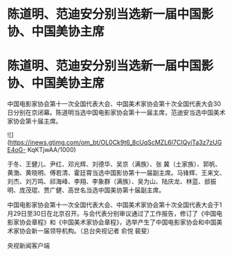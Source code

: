 # 陈道明、范迪安分别当选新一届中国影协、中国美协主席

# 陈道明、范迪安分别当选新一届中国影协、中国美协主席

中国电影家协会第十一次全国代表大会、中国美术家协会第十次全国代表大会30日分别在京闭幕。陈道明当选中国电影家协会第十一届主席，范迪安当选中国美术家协会第十届主席。

![](https://inews.gtimg.com/om_bt/OL0Ck9t6_8cUqScMZL6I7CIQyiTa3z7zUGE4oG-
KqKTjwAA/1000)

于冬、王健儿、尹红、邓光辉、刘德华、吴京（满族）、张
冀（土家族）、郭帆、黄渤、黄晓明、傅若清、霍廷霄当选中国影协第十一届副主席。马锋辉、王来文、刘杰、刘万鸣、祁海峰、李翔、李象群（满族）、吴为山、陆庆龙、林蓝、郐振明、庞茂琨、贾广健、高世名当选中国美协第十届副主席。

中国电影家协会第十一次全国代表大会、中国美术家协会第十次全国代表大会于1月29日至30日在北京召开。与会代表分别审议通过了工作报告，修订了《中国电影家协会章程》和《中国美术家协会章程》，选举产生了中国电影家协会和中国美术家协会新一届领导机构。（总台央视记者
俞悦 裴斐）

央视新闻客户端

